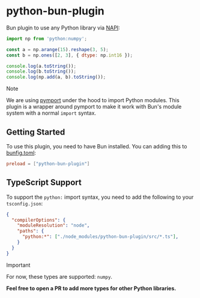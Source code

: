 # python-bun-plugin

Bun plugin to use any Python library via [NAPI](https://nodejs.org/api/n-api.html#node-api):

```js
import np from 'python:numpy';

const a = np.arange(15).reshape(3, 5);
const b = np.ones([2, 3], { dtype: np.int16 });

console.log(a.toString());
console.log(b.toString());
console.log(np.add(a, b).toString());
```

> [!NOTE]
>
> We are using [pymport](https://github.com/mmomtchev/pymport) under the hood to import Python modules. This plugin is a wrapper around pymport to make it work with Bun's module system with a normal `import` syntax.

## Getting Started

To use this plugin, you need to have Bun installed. You can adding this to [bunfig.toml](https://bun.sh/docs/runtime/bunfig):

```toml
preload = ["python-bun-plugin"]
```

## TypeScript Support

To support the `python:` import syntax, you need to add the following to your `tsconfig.json`:

```json
{
  "compilerOptions": {
    "moduleResolution": "node",
    "paths": {
      "python:*": ["./node_modules/python-bun-plugin/src/*.ts"],
    }
  }
}
```

> [!IMPORTANT]
>
> For now, these types are supported: `numpy`.
> 
> **Feel free to open a PR to add more types for other Python libraries.**
